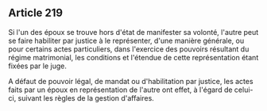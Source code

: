 Article 219
----
Si l'un des époux se trouve hors d'état de manifester sa volonté, l'autre peut
se faire habiliter par justice à le représenter, d'une manière générale, ou pour
certains actes particuliers, dans l'exercice des pouvoirs résultant du régime
matrimonial, les conditions et l'étendue de cette représentation étant fixées
par le juge.

A défaut de pouvoir légal, de mandat ou d'habilitation par justice, les actes
faits par un époux en représentation de l'autre ont effet, à l'égard de celui-
ci, suivant les règles de la gestion d'affaires.
